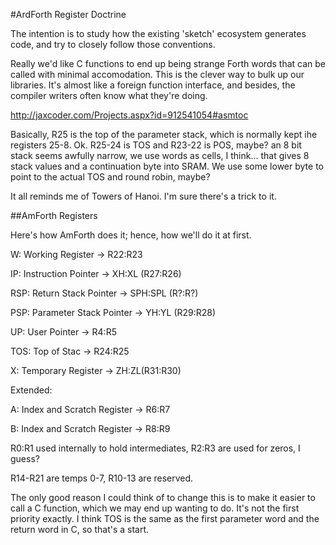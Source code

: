 #ArdForth Register Doctrine

The intention is to study how the existing 'sketch' ecosystem generates code, and try to closely follow those conventions. 

Really we'd like C functions to end up being strange Forth words that can be called with minimal accomodation. This is the clever way to bulk up our libraries. It's almost like a foreign function interface, and besides, the compiler writers often know what they're doing.

http://jaxcoder.com/Projects.aspx?id=912541054#asmtoc

Basically, R25 is the top of the parameter stack, which is normally kept ihe registers 25-8. Ok. R25-24 is TOS and R23-22 is POS, maybe? an 8 bit stack seems awfully narrow, we use words as cells, I think... that gives 8 stack values and a continuation byte into SRAM. We use some lower byte to point to the actual TOS and round robin, maybe? 

It all reminds me of Towers of Hanoi. I'm sure there's a trick to it. 

##AmForth Registers

Here's how AmForth does it; hence, how we'll do it at first.

W: Working Register -> R22:R23

IP: Instruction Pointer -> XH:XL (R27:R26)

RSP: Return Stack Pointer -> SPH:SPL (R?:R?)

PSP: Parameter Stack Pointer -> YH:YL (R29:R28)

UP: User Pointer -> R4:R5

TOS: Top of Stac -> R24:R25

X: Temporary Register -> ZH:ZL(R31:R30)

Extended:

A: Index and Scratch Register -> R6:R7

B: Index and Scratch Register -> R8:R9

R0:R1 used internally to hold intermediates, R2:R3 are used for zeros, I guess? 

R14-R21 are temps 0-7, R10-13 are reserved. 

The only good reason I could think of to change this is to make it easier to call a C function, which we may end up wanting to do. It's not the first priority exactly. I think TOS is the same as the first parameter word and the return word in C, so that's a start. 